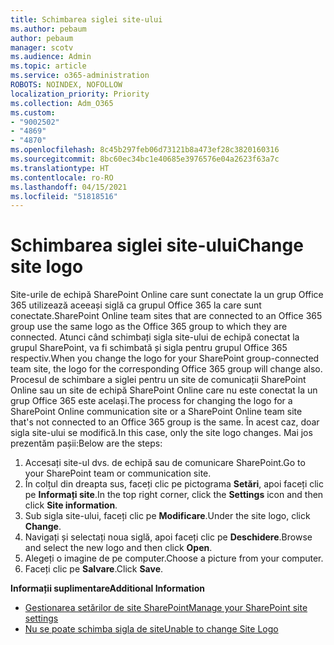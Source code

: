 ```yaml
---
title: Schimbarea siglei site-ului
ms.author: pebaum
author: pebaum
manager: scotv
ms.audience: Admin
ms.topic: article
ms.service: o365-administration
ROBOTS: NOINDEX, NOFOLLOW
localization_priority: Priority
ms.collection: Adm_O365
ms.custom:
- "9002502"
- "4869"
- "4870"
ms.openlocfilehash: 8c45b297feb06d73121b8a473ef28c3820160316
ms.sourcegitcommit: 8bc60ec34bc1e40685e3976576e04a2623f63a7c
ms.translationtype: HT
ms.contentlocale: ro-RO
ms.lasthandoff: 04/15/2021
ms.locfileid: "51818516"
---
```

# <a name="change-site-logo"></a><span data-ttu-id="8d435-102">Schimbarea siglei site-ului</span><span class="sxs-lookup"><span data-stu-id="8d435-102">Change site logo</span></span>

<span data-ttu-id="8d435-103">Site-urile de echipă SharePoint Online care sunt conectate la un grup Office 365 utilizează aceeași siglă ca grupul Office 365 la care sunt conectate.</span><span class="sxs-lookup"><span data-stu-id="8d435-103">SharePoint Online team sites that are connected to an Office 365 group use the same logo as the Office 365 group to which they are connected.</span></span> <span data-ttu-id="8d435-104">Atunci când schimbați sigla site-ului de echipă conectat la grupul SharePoint, va fi schimbată și sigla pentru grupul Office 365 respectiv.</span><span class="sxs-lookup"><span data-stu-id="8d435-104">When you change the logo for your SharePoint group-connected team site, the logo for the corresponding Office 365 group will change also.</span></span> <span data-ttu-id="8d435-105">Procesul de schimbare a siglei pentru un site de comunicații SharePoint Online sau un site de echipă SharePoint Online care nu este conectat la un grup Office 365 este același.</span><span class="sxs-lookup"><span data-stu-id="8d435-105">The process for changing the logo for a SharePoint Online communication site or a SharePoint Online team site that's not connected to an Office 365 group is the same.</span></span> <span data-ttu-id="8d435-106">În acest caz, doar sigla site-ului se modifică.</span><span class="sxs-lookup"><span data-stu-id="8d435-106">In this case, only the site logo changes.</span></span> <span data-ttu-id="8d435-107">Mai jos prezentăm pașii:</span><span class="sxs-lookup"><span data-stu-id="8d435-107">Below are the steps:</span></span>

1. <span data-ttu-id="8d435-108">Accesați site-ul dvs. de echipă sau de comunicare SharePoint.</span><span class="sxs-lookup"><span data-stu-id="8d435-108">Go to your SharePoint team or communication site.</span></span>
2. <span data-ttu-id="8d435-109">În colțul din dreapta sus, faceți clic pe pictograma **Setări**, apoi faceți clic pe **Informați site**.</span><span class="sxs-lookup"><span data-stu-id="8d435-109">In the top right corner, click the **Settings** icon and then click **Site information**.</span></span>
3. <span data-ttu-id="8d435-110">Sub sigla site-ului, faceți clic pe **Modificare**.</span><span class="sxs-lookup"><span data-stu-id="8d435-110">Under the site logo, click **Change**.</span></span>
4. <span data-ttu-id="8d435-111">Navigați și selectați noua siglă, apoi faceți clic pe **Deschidere**.</span><span class="sxs-lookup"><span data-stu-id="8d435-111">Browse and select the new logo and then click **Open**.</span></span>
5. <span data-ttu-id="8d435-112">Alegeți o imagine de pe computer.</span><span class="sxs-lookup"><span data-stu-id="8d435-112">Choose a picture from your computer.</span></span>
6. <span data-ttu-id="8d435-113">Faceți clic pe **Salvare**.</span><span class="sxs-lookup"><span data-stu-id="8d435-113">Click **Save**.</span></span>

<span data-ttu-id="8d435-114">**Informații suplimentare**</span><span class="sxs-lookup"><span data-stu-id="8d435-114">**Additional Information**</span></span>

- [<span data-ttu-id="8d435-115">Gestionarea setărilor de site SharePoint</span><span class="sxs-lookup"><span data-stu-id="8d435-115">Manage your SharePoint site settings</span></span>](https://support.office.com/article/manage-your-sharepoint-site-settings-8376034d-d0c7-446e-9178-6ab51c58df42)
- [<span data-ttu-id="8d435-116">Nu se poate schimba sigla de site</span><span class="sxs-lookup"><span data-stu-id="8d435-116">Unable to change Site Logo</span></span>](https://docs.microsoft.com/sharepoint/troubleshoot/sites/error-when-changing-o365-site-logo)
